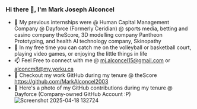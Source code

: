 ### Hi there 👋, I'm Mark Joseph Alconcel

- 🌱 My previous internships were @ Human Capital Management Company @ Dayforce (Formerly Ceridian) @ sports media, betting and casino company theScore, 3D modelling company Pantheon Prototyping, and health AI technology company, Skinopathy
- 👯 In my free time you can catch me on the volleyball or basketball court, playing video games, or enjoying the little things in life
- 📫 Feel Free to connect with me @ mj.alconcel15@gmail.com or alconcm8@my.yorku.ca
- 💸 Checkout my work GitHub during my tenure @ theScore https://github.com/MarkAlconcel2003
- 💸 Here's a photo of my GitHub contributions during my tenure @ Dayforce (Company-owned GitHub Account :P)
![Screenshot 2025-04-18 132724](https://github.com/user-attachments/assets/a6e12196-c601-40cb-88c0-82adeacd3ec5)

